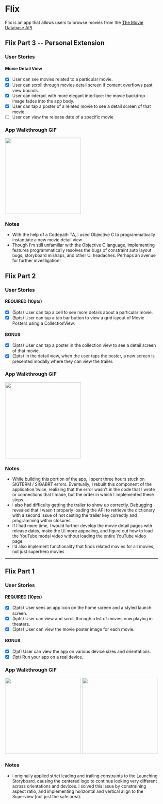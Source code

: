 # Flix

Flix is an app that allows users to browse movies from the [The Movie Database API](http://docs.themoviedb.apiary.io/#).

## Flix Part 3 -- Personal Extension

### User Stories
#### Movie Detail View
- [x] User can see movies related to a particular movie.
- [x] User can scroll through movies detail screen if content overflows past view bounds.
- [x] User can interact with more elegant interface: the movie backdrop image fades into the app body.
- [x] User can tap a poster of a related movie to see a detail screen of that movie.
- [ ] User can view the release date of a specific movie

### App Walkthrough GIF
<img src="https://i.imgur.com/ax4Lgg3.gif" width=250><br>

### Notes
- With the help of a Codepath TA, I used Objective C to programmatically instantiate a new movie detail view
- Though I'm still unfamiliar with the Objective C language, implementing features programmatically resolves the bugs of constraint auto layout bugs, storyboard mishaps, and other UI headaches. Perhaps an avenue for further investigation!

## Flix Part 2

### User Stories

#### REQUIRED (10pts)
- [x] (5pts) User can tap a cell to see more details about a particular movie.
- [x] (5pts) User can tap a tab bar button to view a grid layout of Movie Posters using a CollectionView.

#### BONUS
- [x] (2pts) User can tap a poster in the collection view to see a detail screen of that movie.
- [x] (2pts) In the detail view, when the user taps the poster, a new screen is presented modally where they can view the trailer.

### App Walkthrough GIF
<img src="https://i.imgur.com/ftgeYw8.gif" width=250><br>

### Notes
- While building this portion of the app, I spent three hours stuck on SIGTERM / SIGABRT errors. Eventually, I rebuilt this component of the application twice, realizing that the error wasn't in the code that I wrote or connections that I made, but the order in which I implemented these steps.
- I also had difficulty getting the trailer to show up correctly. Debugging revealed that I wasn't properly loading the API to retrieve the dictionary with a second issue of not casting the trailer key correctly and programming within closures.
- If I had more time, I would further develop the movie detail pages with release dates, make the UI more appealing, and figure out how to load the YouTube modal video without loading the entire YouTube video page.
- I'd also implement functionality that finds related movies for all movies, not just superhero movies

---

## Flix Part 1

### User Stories

#### REQUIRED (10pts)
- [x] (2pts) User sees an app icon on the home screen and a styled launch screen.
- [x] (5pts) User can view and scroll through a list of movies now playing in theaters.
- [x] (3pts) User can view the movie poster image for each movie.

#### BONUS
- [x] (2pt) User can view the app on various device sizes and orientations.
- [x] (1pt) Run your app on a real device.

### App Walkthrough GIF
<img src="https://i.imgur.com/ai0ahqH.gif" width="250" />
<img src="https://i.imgur.com/e16PkhD.gif" height="250" />

### Notes
- I originally applied strict leading and trailing constraints to the Launching Storyboard, causing the centered logo to continue looking very different across orientations and devices. I solved this issue by constraining aspect ratio, and implementing horizontal and vertical align to the Superview (not just the safe area).
